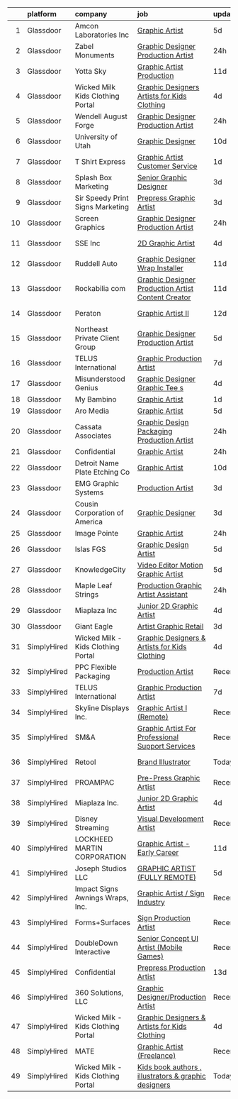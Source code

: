 

|    | platform    | company                            | job                                                                                                                                                                                                                                                                                                                                                                                                                                                                                                                                                                                                                                                                                                                                                                                                                                                                                                                                                                                                                                                                                                                                                                                                                                                                                                                                                                                                                                                                     | update_time   | location           |
|---:|:------------|:-----------------------------------|:------------------------------------------------------------------------------------------------------------------------------------------------------------------------------------------------------------------------------------------------------------------------------------------------------------------------------------------------------------------------------------------------------------------------------------------------------------------------------------------------------------------------------------------------------------------------------------------------------------------------------------------------------------------------------------------------------------------------------------------------------------------------------------------------------------------------------------------------------------------------------------------------------------------------------------------------------------------------------------------------------------------------------------------------------------------------------------------------------------------------------------------------------------------------------------------------------------------------------------------------------------------------------------------------------------------------------------------------------------------------------------------------------------------------------------------------------------------------|:--------------|:-------------------|
|  1 | Glassdoor   | Amcon Laboratories Inc             | [Graphic Artist](https://www.glassdoor.com/partner/jobListing.htm?pos=125&ao=1110586&s=58&guid=0000018335b7ef95ab32c3ca73b1ca6b&src=GD_JOB_AD&t=SR&vt=w&ea=1&cs=1_3766f78f&cb=1663053590769&jobListingId=1008123305855&cpc=AF1E4A3695F490BE&jrtk=3-0-1gcqrfrtmkltc801-1gcqrfru5ghpa801-9e663b46de72155a--6NYlbfkN0DJwB0Q2dm6QE1yk4nBLYKKG32jUT7Yf6xHpZpy7ruuj78TZ5-qBZTztvHYbplrAlsxPKbuhziBlDpXa1cbY724-JoUFI13pStq8fqAWu5msht-iGdprq-SkSG_FB6opbfcYRZmsjjYe6h8P46ioBcO5CEtoIJGDHrlKYOQRBxI23uibAWW1FqK-CXvSv2F_F57mSd07zO7mnkrDhP7dbUfqJFDUkKTAe0Gtk3H-64BhEM93bGLUoxXXMVE8WB0rkqwBq2QU_G3BJVO1EwkUDXihr4d7dTU1FTiyg2sd4x35NoLBSZjBoHdHQO9NQXU9SdthzeTugDKN_EErKSy5ojjnhkhY9sW7ZxKACRtBT9yGgDIL7x_hWd2DASIJufdjHNS-uj2cliXdKZL1NSDak_gYQ4gCrxpeDRnrRDPSDoIS03vjVdZhnqFJsKHKqMkR2AUyQ_ZH5rUqOy9sMJqeDl3MwAccDzbeMU4d2e8a7s7m2NFCZUh8o3aLFfCXh6CxkFbB5OcdhiLDA%3D%3D)                                                                                                                                                                                                                                                                                                                                                                                                                                                                                                                                                                                                   | 5d            | Saint Louis, MO    |
|  2 | Glassdoor   | Zabel Monuments                    | [Graphic Designer Production Artist](https://www.glassdoor.com/partner/jobListing.htm?pos=107&ao=1110586&s=58&guid=0000018335b7ef95ab32c3ca73b1ca6b&src=GD_JOB_AD&t=SR&vt=w&ea=1&cs=1_9abe2314&cb=1663053590767&jobListingId=1008134656969&cpc=03F67E1B243A1AE3&jrtk=3-0-1gcqrfrtmkltc801-1gcqrfru5ghpa801-3646d2bbd3501a7a--6NYlbfkN0CHpSnjIPxMtekS58WZl5Olhjo2iWL5RjE_Boe0ccr3FuGoV4i2gtzxEynZB6bIyoEXvw1FOWe8t_sGudCugphahpYMuYl_sCj5NBeQDNqM7HiZbjO6olEgAAs39ah0yboQqPgopVeHJUH-lDTw-sVTd41R6DgWygzYvx0Jhf2dC-hxWA-OSqpFxnHCoBb4dmyxSQiUOMlamEFrmekYIUs3jeO87EvO4qcuTG_W4hzF2dOVUfG-TES3_Z5diAKERm3U0KGyf190753cyP3PbqSK9OwS5uEuJEIoomu3O02Rj-lwu65udvoavJl3Pwi8unxp5SmiU-DnacFgcGS_ihWD7q7w4SG87BUqQSHwHgK2Rg-vYA2kbIQUTYeTCrrykmfCdu8KuLHm4kWZcUxyt6SKhRbhE0EJg2cUE0cz-KOeeqisU8mXNK86eT1aYsNnGVeOuGCtyLr1lmtLAvE4LyJoFeTO3Phxcg4ttJ7ddUBYIt9TjyaXiGbAvqOSjWKKurp5F2wza4rgeVIQ0SEHMeuM)                                                                                                                                                                                                                                                                                                                                                                                                                                                                                                                                                                           | 24h           | De Pere, WI        |
|  3 | Glassdoor   | Yotta Sky                          | [Graphic Artist   Production ](https://www.glassdoor.com/partner/jobListing.htm?pos=106&ao=1110586&s=58&guid=0000018335b7ef95ab32c3ca73b1ca6b&src=GD_JOB_AD&t=SR&vt=w&ea=1&cs=1_97fbbb9e&cb=1663053590767&jobListingId=1008111191652&cpc=7F406056C5176881&jrtk=3-0-1gcqrfrtmkltc801-1gcqrfru5ghpa801-1df08da2a602082f--6NYlbfkN0AY4guaBc_odNxnJHTncvfwFu86WvDwtbc_K-gSZc1x5NPDcKz_OCFYfMJhKgLr49Gmr7utCPM6ZXPL8ZqpICZgWKNKvMuh_9Ll_aQV8mwfGJdMINyHY2DeaDQ4WSgowsfQ_5y69jAmMEADRjAvO8rHKy9nL9udzcpXx-gZT3C4g_3Tyt0q7V3BtestkVveP0jmNwAlI6L5m4ecQpD76I-0cr_VYrmsikPnFCAfFlhr9q55pZB6Os2f-Kypwqff8YCov_nKo4nC1y4BmbBrZNx3LWtxm5OWr__JCyYCqsmQWbsGL-xzRFpsCq23kLZnIvFXd20bJLScCop0wX_u-Ep3ANtrJG3IRDlv3MLtSPnAKIiOqcZI6erlnVOErPDQBnE90KeizVdOieKBWnY4Q2wBOOlKHtOf-8JlT88PK4kHYrz5-fLRxIxptwmkWpb5hFTTrQQYvXB0puCJq0kYkROzMvjuodhcLurhxOO3naf7JykDtLq746ERFk-LpmKb8e-V0vQpU6qSTw%3D%3D)                                                                                                                                                                                                                                                                                                                                                                                                                                                                                                                                                                                     | 11d           | San Juan, PR       |
|  4 | Glassdoor   | Wicked Milk   Kids Clothing Portal | [Graphic Designers   Artists for Kids Clothing](https://www.glassdoor.com/partner/jobListing.htm?pos=109&ao=1110586&s=58&guid=0000018335b7ef95ab32c3ca73b1ca6b&src=GD_JOB_AD&t=SR&vt=w&ea=1&cs=1_fd8afa40&cb=1663053590767&jobListingId=1008126587526&cpc=149B3D5996025BBA&jrtk=3-0-1gcqrfrtmkltc801-1gcqrfru5ghpa801-ff8aaf8aa4b34ed7--6NYlbfkN0A4Ph_aI1zwixbP6E0AARx2SZY51AQPi15m2DpjMNaiCzbGgB7Ek0g0_PMfbtiq26MiI5SfaAX37-3i8cZKOHUDn8lVbe3tTBZdju34aXmqOSLDrjnqpj_K1563Ivcmic16Yjai3hqw60IWGnON1nSijvg7q_zVXGBAmzEETyHSmmXOHUHEi7OQ8YHsEM3Eyd8fP1CU4zI0JcFQ37HZdTD615ovC75BA1dj1cLodIIr0pT8dXXjYxSVkzA-GgKC5sCCcRnfcAG7Y50ffhoVxqqlXcHLMDMbpmeG4qySF_LxKv2Iuz3R6dkO1PlVgj4Kwrr-Gp-ib5t44MNgAhuGor6IdFc2X8znMzjRaftSIbTzJPYAKhnsoQOxqgkrLhDEzAimTp5KNHyqZ7Wj3vOsM0ZOILMm2gL3K-zeLhqpyh3vQFS5qfVRCX5FmOzAX4a-0dbWo_1e6EfeqMKFhGog64uuhQYCghXRbXLKo5qsN6DqVV0bihh_vnujtAj2cFP08bHTk0VKzFcXwURUA25ks6Qa)                                                                                                                                                                                                                                                                                                                                                                                                                                                                                                                                                                | 4d            | Remote             |
|  5 | Glassdoor   | Wendell August Forge               | [Graphic Designer Production Artist](https://www.glassdoor.com/partner/jobListing.htm?pos=120&ao=1110586&s=58&guid=0000018335b7ef95ab32c3ca73b1ca6b&src=GD_JOB_AD&t=SR&vt=w&ea=1&cs=1_120a5a50&cb=1663053590769&jobListingId=1008134289451&cpc=A938E184CF850189&jrtk=3-0-1gcqrfrtmkltc801-1gcqrfru5ghpa801-cd5ae7c5bb9f17e1--6NYlbfkN0D5EoDI19pzLD_ZoAvoqM1-O9qeTV9KvYbDAr1-bMzVcUrRYlcR_7EvKTY1Rqt_vvn5POhYdNr7myH_e8UYzoHcZ_d7kqIipsvov-mO81ZI5TYAm_6RbpaHZW14YJxVMW8q4H42KyghqAavyvXZva9elBzo-Oq3weRsK0mi1wmMyJQe4jqm_7mSJhgROkcYdbeS2AfXIiq9hDo9iVEPR6Iba6_IOdo3f9P5eM1-NhMD2LTThbt3QnnBCLpciiR6Qz_oD1Acs4Sj8Mf3mQJHa-sPCpcRgLQgtziqJJlZiSQVF44SFYZU3JEq8CkcrC8Yu1DcPSqknDBo1mFdhG63Yc5r2J-1Pof_nXzQKXtXCwKyCB6mGY90aXAoyP9WNQeOpJb1ar-_ugrha32yUeb9nJSpTDL5eJE7tX5Vf0z7iB64FXiJtnutAF-6UBFFZF9z_NWlKl0zgglfcdXetmPNrKp9oxcIfd1ARcZDoujxjgEpjj3phnw9sutyLgXBNES_p8GgaYZbpgtkbg%3D%3D)                                                                                                                                                                                                                                                                                                                                                                                                                                                                                                                                                                               | 24h           | Mercer, PA         |
|  6 | Glassdoor   | University of Utah                 | [Graphic Designer](https://www.glassdoor.com/partner/jobListing.htm?pos=117&ao=1110586&s=58&guid=0000018335b7ef95ab32c3ca73b1ca6b&src=GD_JOB_AD&t=SR&vt=w&cs=1_18d74b6a&cb=1663053590768&jobListingId=1008114879241&cpc=56632219D727AB75&jrtk=3-0-1gcqrfrtmkltc801-1gcqrfru5ghpa801-ce0b6d5c670a72c5--6NYlbfkN0CeT8FX21qA8aHoekqZMuZU4Mih5bXiRa2bV6asheKhAvHaqF6kzF8lumhssRFsV4ip3QuTCCLPujpOXfGMMhrWaTaOm6Daj9lYD7LAgs86KDSB8ENDLgHZdtS7lHfdxOGI6ZxXy7fyrB9iluXJuUGYYtVCWGPVZHuqqax6x05y609rT9Ql2F1z7R3EwxxQJOQbhRZtAxf-NsisuuFxOCD_n6_3wig95mFxPYglJoGI8lc-WZvrL5bmuDz3Lu35C14gWz8xMfnZ06hCCEG5pxWFDIetX5yu75kAJzXGL3qrrySxDKoZK_RWIeWY-eboI_F07MlIjcG7NNOzzTesnv8xkYm2BkWOSAM5RI--bU8OGAhtFEn8zKzH40vQ-D91fR3N6MSc2u_a5T-wzMnHuggvqu9g67__Cdj4MteuZbIvFKXQtyTy_vB2q7ez_kOZqWBa0Fc6ccPnc5R7jq_zarP5)                                                                                                                                                                                                                                                                                                                                                                                                                                                                                                                                                                                                                                                                  | 10d           | Salt Lake City, UT |
|  7 | Glassdoor   | T Shirt Express                    | [Graphic Artist   Customer Service](https://www.glassdoor.com/partner/jobListing.htm?pos=118&ao=1110586&s=58&guid=0000018335b7ef95ab32c3ca73b1ca6b&src=GD_JOB_AD&t=SR&vt=w&ea=1&cs=1_794d65c6&cb=1663053590769&jobListingId=1008131583178&cpc=5E31031E1AFF45A7&jrtk=3-0-1gcqrfrtmkltc801-1gcqrfru5ghpa801-f0de34f50402aa2b--6NYlbfkN0CdcVd3SDA1nO7RkKTAACmPV4xEt72Vls8LI2dqcgyOeE80RPVgZB1BtqeKNsaV2CT8tS_mbssiZtAollKmdLY1J8yRKT0FYwsJFiiyB6hsRBqctsYRYQpsX4G6f98HL2-1_J_quJFu6Ebr0sOriFDg2mWbQmf_owv0GiDlFhOAK1prHXnCPPNBTitf0NJSX-1PXD7yOADWnvLZXwyYosWY59-aSJnz5DHNBcaPyzlqSoAp0dHXCyQqF2MPa7K1v_njWAgdImsB8LyA-6US24f3GUZcwHQyBm4bcq9_eeio9JuVYzQED3v6dWKGz3Hl9AsE28MK8Omir3sVf7ua4XiYcEQQbY_bMiwatcLD36q9kg4bPfJ84kYa4RKPVNDXVmzOYHzdXnOK4E7jmyaBIXvqZTZC5BQpLcBe5gXK7QtTYtgLLd2oP08DX-iruBGB3wYew6fDuvuf_6NCNccyn_t9a6iq63XptrMmRsoawtlGVc6jl96Z2A8RA2gEhVTSnc5ymPCnt5Qnow%3D%3D)                                                                                                                                                                                                                                                                                                                                                                                                                                                                                                                                                                                | 1d            | Naples, FL         |
|  8 | Glassdoor   | Splash Box Marketing               | [Senior Graphic Designer](https://www.glassdoor.com/partner/jobListing.htm?pos=115&ao=1110586&s=58&guid=0000018335b7ef95ab32c3ca73b1ca6b&src=GD_JOB_AD&t=SR&vt=w&ea=1&cs=1_d8bf6149&cb=1663053590768&jobListingId=1008129965081&cpc=1AD9FB1E01C94A37&jrtk=3-0-1gcqrfrtmkltc801-1gcqrfru5ghpa801-148fee116d26918f--6NYlbfkN0C2ruSLbldHgJRxGqX58M4ekFWuaOJ1Xy3nZgzYPyc2K37hwv1yneRTfZ_805jj4cP4nCFhM7IQ4TFdfnPKTKlp7JPFF7rzq49Moi2duz31Ya6Et8ydOKfPnxOyF8PNXqN1s_wefSsdjyFTlmY4FO8o7axqOQ3SgVFWkyCyXWrstkcIRV6Gc0OgbdBaAz5u5TVTiDC7nCInVExvRKEKu5k8hw5Cr2l4tB1bT-ZIVDXi90K-IfjrK971NahIWtIYkQxibKVrCAIsxyotZXrOqO0DBc-vjjYG37rggk2uD_KvggjSZFOsodh45_iM76hakfMu-byZg6VFnBduMtZoTopXs2e84nt2bMhgU1kBauU-bcjzOTlXOAkIVipAY8G-ax_gQeTnTNXokLYbRxDuV9dUCaRuQy8QLfuwypbfvFVJP6Px3F3hnoRSkXNZfWoWhQajbGVr_BLzRhcXYNbsbphwRwFQLavKJA16KCJZE8PKD7-tgxN3nGKWC2lIhzZ0CMCdsxy1a6TtUg%3D%3D)                                                                                                                                                                                                                                                                                                                                                                                                                                                                                                                                                                                          | 3d            | Hendersonville, TN |
|  9 | Glassdoor   | Sir Speedy Print Signs Marketing   | [Prepress Graphic Artist](https://www.glassdoor.com/partner/jobListing.htm?pos=124&ao=1110586&s=58&guid=0000018335b7ef95ab32c3ca73b1ca6b&src=GD_JOB_AD&t=SR&vt=w&ea=1&cs=1_ca5458db&cb=1663053590769&jobListingId=1008128301307&cpc=AF1E4A3695F490BE&jrtk=3-0-1gcqrfrtmkltc801-1gcqrfru5ghpa801-45c53495ec582443--6NYlbfkN0BTT1lo8Jwdy_hu5PBsWOg-OgEs4ry3bvHurgSPaoaOHA92D-wk94bEaVVJGtVLyVNXF9x44ZxBm0Wer5vTgb606uGXEF8auYgZEdo8ok6CdxfwYAudogfMwpu1gtlbb9GPqouLeE7-LME9A8JFvGXendgen-oGTB4f32AeHDQzYra3z0VDOT5i2sSOxcsdHyrMkrVemm1UTMYuwlPSNaPyv5fkX4f4W-vY648uns1CM_jXYfbhwVzVax4nXgRGsXmvSOSDLu-1kdaFzdCZUbmq9o3FOtQwUfDMjUhSp-MAtpI64FPAqJMPYqJGbcxb5jCnKMbT8eeE6X2Yi246ynM98Zd96UyoVc5xT22kn6mqRa7IEx3yZQG6ng0_ilVevJGvyFFT1TzWbIYSUVyL2gftoUVmHkfDE_QxuBJX5zBzN7PWBPqtlVQLhYvSe9k70zqEwrZccYO8Q_tsqRZZhC2y916A2a_5ZlZJKB0-sw_ncH5Y_LCxRQ52RLF1Rv6054Y%3D)                                                                                                                                                                                                                                                                                                                                                                                                                                                                                                                                                                                                        | 3d            | Austin, TX         |
| 10 | Glassdoor   | Screen Graphics                    | [Graphic Designer Production Artist](https://www.glassdoor.com/partner/jobListing.htm?pos=114&ao=1110586&s=58&guid=0000018335b7ef95ab32c3ca73b1ca6b&src=GD_JOB_AD&t=SR&vt=w&ea=1&cs=1_c0059ddb&cb=1663053590768&jobListingId=1008133775009&cpc=C3517E2410EFB392&jrtk=3-0-1gcqrfrtmkltc801-1gcqrfru5ghpa801-17bcf93412295d9f--6NYlbfkN0Bzkuy17zoNwKMVjyusHhR7JNYo3SmelKzW8jp1Pa4Tk2raGOEy5KgPFKb_3aE5esGLX_MYEhr2TOBZA5GvVTBOvFxapKQegRSfDutNPIK_3Zp0ZE7ctB3rwuJRx7vHwIz73CgrGzevUnnp4eMcUdSpQAwF4yRZ0-QjFIiKPKAceCdHZfx5mt2flzRIe9cK9D_i3MZDho2IGphJhKUmPvctljYn_-kkV448kJTMNmAbEqJsDAkqOkVikqlgdA2uTxhHxHxmuapaF34pXuFHhubGesLblAGQynv9wIQZK1y_3l_YtvRj5d--CQqOyA9GrNoGX5zQrcmuGUA1XufNcQH4ofHfmF274pDCe8CGv_9cN1vii4LoK5k09fyU4DbPCMpb9wTQcpOaHbXd-qpC3lauiSo-7NJW9_sR-ZbhqDPunAh932VzBJLB6JkBDcCbkcgmaA9FR0LG2_isbfNF9oMYqFSc8bwlQZysXFbENNEt1sllgOL6O0hMXKMXXJq2CeE%3D)                                                                                                                                                                                                                                                                                                                                                                                                                                                                                                                                                                                             | 24h           | Pompano Beach, FL  |
| 11 | Glassdoor   | SSE  Inc                           | [2D Graphic Artist](https://www.glassdoor.com/partner/jobListing.htm?pos=103&ao=1110586&s=58&guid=0000018335b7ef95ab32c3ca73b1ca6b&src=GD_JOB_AD&t=SR&vt=w&ea=1&cs=1_d4b8ea4f&cb=1663053590767&jobListingId=1008126156014&cpc=18C664983486888D&jrtk=3-0-1gcqrfrtmkltc801-1gcqrfru5ghpa801-a4ea79729bce5fb2--6NYlbfkN0AtlW_omU2Xx3W-19HQ_drmTKCWebiHnmA5lS5PDL5G8WHWVC1E87EzulF7FuVpooFAYIF-rNkgsattbuEWg-uL3JrTGgaQnRPjNqbPaG8PAWP3KDcsSeox0BzsP6EHkt8uhqPsjxoRB5yho9w-n91rrI0rsLmsPI5t6MQY4_AIQBNBuTUGIdkGgODeTDL9CHF_j1HohsZDCY-JC9UuJVoJwGiUlrGUjP-qcSFDD66rixBCFktWS8cOkcJUsl7t7EiPYkNk8d1a6o0vF447a1pQpBvCnMHbiKgnp8VeKVk1j0ENbRJ51_3tupxSdqkdetzid4Ep8CRYs5q_oGY9TFZ6YAoxb9guDSPVc2Z3o7zJw-mlhn1ySdcVcxnbCzah4e2MOnfbfnB_VbgACprThHXZI4gWyGdpFnDkJh3Tu0BSaGOQ4gyow49g8vNk0NBJhtDnkvvE76ciLpbkPLQPsIlOcVdQyELvrAJbPGMl6LCSFqNENoO8nW1hzSmPtBshVrM%3D)                                                                                                                                                                                                                                                                                                                                                                                                                                                                                                                                                                                                              | 4d            | Jacksonville, FL   |
| 12 | Glassdoor   | Ruddell Auto                       | [Graphic Designer Wrap Installer](https://www.glassdoor.com/partner/jobListing.htm?pos=101&ao=1110586&s=58&guid=0000018335b7ef95ab32c3ca73b1ca6b&src=GD_JOB_AD&t=SR&vt=w&ea=1&cs=1_4f18cc95&cb=1663053590766&jobListingId=1008111624350&cpc=AD2EA44E69F25A1D&jrtk=3-0-1gcqrfrtmkltc801-1gcqrfru5ghpa801-fabb5426b8f05f83--6NYlbfkN0A0k39Bnz3dYLjemisttO_HEYWYOtZl2cOGQ9Uy4y7pOZbuKG5Q2OGL3sRabwBXKW5DTW0YsGxB8a8jVPVnMZliGmgL4v1QdVL412mdEtgB1iPJYMtu0aLPFY1VFPS0A4qAsUdLlvCKwYh0hRRtoG9wagIcVxV0Lbc75p0zZ_E-SIIdmVMsHdkME-i9FGQmOMMsrk4pwdx9jZkBtMLImV2uKN4KsazPhm4Ez3NWDHNS30tX5yEuDwgIhgPRfJ2OcT9yJ6JaXe7g4cT7_gn9MW3uIonmT37ZbNkl-KzyQEzpBjMHQM8NuPJCy43CMVw56faepnHqscDCSCSxy6_hF66yPt42ev7Rs8diRN3Ahl0NWzLwBROcEd3tnOJozidHtNqi4A-xW5fPXoRcpJlLQJ1Sn1_66_AfLeSSCp2_d1DSE0Ckimxkp7yf-55_-ccgyeHkOv4yClz__FTcjlWtS43y9SbRvN5wPnZ4fxGdm0HS6_N_IjukDcjhDv8zVfMAYLi0CzvIP7CsJtKLGXHBMYZ8GVAoaq_-fZo%3D)                                                                                                                                                                                                                                                                                                                                                                                                                                                                                                                                                                | 11d           | Port Angeles, WA   |
| 13 | Glassdoor   | Rockabilia com                     | [Graphic Designer Production Artist Content Creator](https://www.glassdoor.com/partner/jobListing.htm?pos=111&ao=1110586&s=58&guid=0000018335b7ef95ab32c3ca73b1ca6b&src=GD_JOB_AD&t=SR&vt=w&ea=1&cs=1_0b920dc1&cb=1663053590768&jobListingId=1008110946388&cpc=4050D81B60456B41&jrtk=3-0-1gcqrfrtmkltc801-1gcqrfru5ghpa801-b3bf8b398f9a3c39--6NYlbfkN0B9u3lnY1XnjCPzinT6wbtOUJar6Hjo4ZeOVCcXXiJJFgRiomQ-C35cgbEbtHWxiZIpLB-JEVV9_AKrVyWbp_PIsCgL3SwPktAWAxw4xPIAZDE0bXzlixH6MYSQXdZxSJKgrKqKPpf4ai2VCnksawETUYKHTZuJbLwsQU_23HQrHaRsTlOO_9liY_GfZ2Uwq8cB6nqBCJ-_Z42a_lQemeAby4_jeTfD2IthC-i6A8nJBm-qh9sSWhvg_hwwbMFPo12oqKtaLQPms48dYb9DiqtiE0eDUTAlyR-PT_z7v8aKydSPaP46c7fCTTHPQdiUlTvzjqVPQombhngwNH2uLGgk5Zs79md1am25W5fyz_TbEvqN7t1O76yAu5MLyLDMtId4_NY_WjNY_PKFqW7uzpsAAnNl1tj7FHw9sKQeMn3pDYGgoeDJw2YMIUHN7y7F_bhZcOSLIDRatUA-QfyHFQmIe4yv1__azM9nOmOoZd06tBTxSn2Xh6TWnKdkM70-SGrF4yP-LzFMHDaEaUlscUKMWjp0kXQQkb5nLnGQ8UFqMQ%3D%3D)                                                                                                                                                                                                                                                                                                                                                                                                                                                                                                                               | 11d           | Chanhassen, MN     |
| 14 | Glassdoor   | Peraton                            | [Graphic Artist II](https://www.glassdoor.com/partner/jobListing.htm?pos=129&ao=1110586&s=58&guid=0000018335b7ef95ab32c3ca73b1ca6b&src=GD_JOB_AD&t=SR&vt=w&cs=1_88460367&cb=1663053590769&jobListingId=1008107493233&cpc=39A4E8CE329AB187&jrtk=3-0-1gcqrfrtmkltc801-1gcqrfru5ghpa801-e5a0b784c56deb09--6NYlbfkN0Cx7R8OmodZU4Ze4hnUhR0Myw3_voyDLMHXumN7ynSuTvZJ394letWvd6fX-ZR_lPYBiR2dRyQmDMHGdou4hPJdKH2sJdt0iMB1eYU1cwHGddDpstnlu3piei3WFmOjP1Kv71xNjK7zIwRS1f298C3skuGtG3wH1RBDGiM7506XuGX_3GP-n7EHZ161n21pvahnqtzoVl4bKSZ_aNcOjzXnwOS6YPr4FxfS5LP_lfiMTNQxz7w5liMGT0nALpBqLO4Fb5i-tCQocH8LjbnjDXDO8ug7JrdkBLsEIBWTym0GCue4_XTyN3VG8AhAQ2EmCITH1EMhHCltjMaq7KqCz6jHY805FtoawxvdUifYA2hUeSUa0t6pEJbpYCNBZUkYXaUKXgYu30tXcKto9n5hh2452f5XgifiegHD1AcX_ljv3PxfvqiuhymFJKjidCv5OgQhhKQYSIxAKKEmSJwABIUEXvODo48_NhXFfoUVeYmejjzo7MNYyGJluqJtatXuofUgJYA8aNGtp2w79Xqf51e28N386YpXxESYod7tynRyIMtH28owa38vrUF0hsU5PrV1D1QMQBKapPQkxoDRPEc15BGxZXLYTZq8gRkyRuY3GPNlujLPuyGT59hfTk2lU15K1DBuOdz7CZoYN9mwZB7spjUZ-fLfL2h2FnDD2VgFxsWX06PqdhU4zcY9hawHYlrQIR81t3n60Ghc-FAB_tBaTut2Ws01kiBNzTK7mGmZo7dAmZVJrRKuGl2XK8-5-kMOFOTjq9in19Osisb3PhvWLfnoIJdx2J_OYbinGQwPfI_rO0soGmVvIBS19hrAueg2Y9IUZikAzZLj5GEtC7ZP-2fe5zAG-UVK0nrTXBAGNhr2qFJ_6j33sICPDnO859rNmS1ESse8B53tz_cP66ZWqHhj9QLSy2LrMxPCL_oDJ6v1DfmkX9h6aSlocTbrbCk8Khs3yTZ0l7d9VtwMDw0UNWijBbH2-ZPAbamLOjSLO6uRjQVkEvIyeziIcUUEUy2PCqD3ePcVg1BymO2Pq-b9k_BNOgypOnLp6LZicbnZRdpXoPgtutX4FOVCjao3_0r_UlwTPqlWd9FwltNud74u) | 12d           | Fort Meade, MD     |
| 15 | Glassdoor   | Northeast Private Client Group     | [Graphic Designer Production Artist](https://www.glassdoor.com/partner/jobListing.htm?pos=121&ao=1110586&s=58&guid=0000018335b7ef95ab32c3ca73b1ca6b&src=GD_JOB_AD&t=SR&vt=w&ea=1&cs=1_078367fe&cb=1663053590769&jobListingId=1008123605322&cpc=C63BD00756FD6F58&jrtk=3-0-1gcqrfrtmkltc801-1gcqrfru5ghpa801-21cab00d061a75ee--6NYlbfkN0B69a26wrWQUeZrltrW3PplXj9fPZ6tWLxtoNREqkW3KRvgRClBkW0-iowyi36XDLE_skuiEmuHa0UjZKrS-fe6M2JzEoFFzO_uBMg30od3NXiMf4e3alxbADUlWX9lQVW1IhfcdNDptMfJ7JCRs5alXH__4vkzuKi5zvqO3xSjk2xVZbthRKibya8PWjHQsLNOMHW9MiJrvtHlW95aaC_PS26xK7QXPoKnV6oBeSZ6wDKd744tS5c3ptLWc9m3DjcaZcMCVBnd-i_keOuZ8BRp1WkUiO-_eBF9caYTq4PptSAw_7V7tjYoEaZverWKPNuU4t_KEulbPN1G-IlqBPHL_rshmVLKyVWxZwFudPhISb4aIXhV3bQQO0o1_k9W6lN5EXb6TU0WqnetVzWxYmPmaa58MWDDoKTSkKt2bWA2z7hx0iUvZlcWnFjsnVNewfusJoXjf_YPVk9fwz4fPmUxIR_-9lLqAF0Ho30fyLzNKVExuWkJo67TuOylz_vVp4yLvJ7VLkSBcA%3D%3D)                                                                                                                                                                                                                                                                                                                                                                                                                                                                                                                                                                               | 5d            | Newton, MA         |
| 16 | Glassdoor   | TELUS International                | [Graphic Production Artist](https://www.glassdoor.com/partner/jobListing.htm?pos=110&ao=1110586&s=58&guid=0000018335b7ef95ab32c3ca73b1ca6b&src=GD_JOB_AD&t=SR&vt=w&cs=1_c7ee191e&cb=1663053590767&jobListingId=1008118843738&cpc=A65DF3A704A48F9B&jrtk=3-0-1gcqrfrtmkltc801-1gcqrfru5ghpa801-dbf9ee7e1128cb83--6NYlbfkN0ASGRjV6jHaJrJgvD6pHK_u_pdnjoX5TfpqQYTEyv8RZWR7Y1XvhvW9KYRuzUiuCegj0s2VFR5B-jYsmMJg6XZjSpZUezVZk28HfxD5Z8TdeDdSxPVBY1G_LEjRnDl5crzF1INasPDQPx8iF-ld0LeQto4lNx9WkqxFoZaiKYDQdV0WNQuUa-IRufyb9dQ8UwmgnJlL2sSvMr1ko8XMPUrCOb_SaCJrBBKIB5-RSXLGxiiDzoJZiFMDyn9xGN5R5qpb1zZKuI8a8dY4Tyj-wTowtSMPCMydCYHns0-5nBctImn5JWhJXvY-Uy-eSkgS9_n7L8hvEuBdFWkKwyVEmNrxfP7Q_B9rlLFl0fKhYJoWEL1fTLeApreh6jz1YMlEPXCi7zpWYWRv105tq_IKua3dOEbtGpl-RzJ_kuVeyTk6WZUN9Th97XfexABmstPmefNE9ifiwJS68ZDaTAPQGuSWLH4Q2KVU-9OmgsKeDw23jWCFK9bGzr98EQT0bMyopKq7mqLNruSJt4oF3pPFTAWZwSO5nCaloJmB-Kl_MCqWX8oYEMHftR68EYcl9ROqmUAfGLRb0xfcAg%3D%3D)                                                                                                                                                                                                                                                                                                                                                                                                                                                                                                                             | 7d            | Austin, TX         |
| 17 | Glassdoor   | Misunderstood Genius               | [Graphic Designer  Graphic Tee s ](https://www.glassdoor.com/partner/jobListing.htm?pos=130&ao=1110586&s=58&guid=0000018335b7ef95ab32c3ca73b1ca6b&src=GD_JOB_AD&t=SR&vt=w&ea=1&cs=1_8cc3da32&cb=1663053590769&jobListingId=1008126799380&cpc=F4EED0218A761C36&jrtk=3-0-1gcqrfrtmkltc801-1gcqrfru5ghpa801-a56db2fc3b539672--6NYlbfkN0CtwOkgDuej6vPfWODMxjOIyNEohQmdYMppGq8y8dOpBjbpduG2qn5BkGBKDVpX8eYQ4-eG7Ve-hsOEWTuhFhWp1MsojCD7OEQi0PGri2_nE4CLlYlEJb646QbR1HVHs3mGGdwjrSh1IhOTmKcj3_Tou8-elZ_bdiTKP26Y2ZuPOglc_R0fWifG31-9ymkjR3fZUR-tDaK4hUQBBeoIueNachvj7SKFGg5jBrWA3fKsHJJ7irgNWywb9nzWCmEznTD4sjOd-2m2bLadXEqA--Ib6K0dIG6rU5cWMOiGHLcDhhzJk_Nyr2MD1VEJ12zNwG9QseP_GLLlVAtMxTkCgZAz8O2APZBdwLLPtnVt84AL1uVZCWLY12ZERi0hsDJYqL6Jn2kAjXH0PXt9u_XKk19sPHyuez0uYHEp_icvf-mX0BWdq1SlAXiMzeS7ZvivGWcnThyDhzG_RQV2kSZGadQlCrPi39AKOcU7-uJShziZnZn-zPoq_H5bIsdp3FEmQ4E%3D)                                                                                                                                                                                                                                                                                                                                                                                                                                                                                                                                                                                               | 4d            | Los Angeles, CA    |
| 18 | Glassdoor   | My Bambino                         | [Graphic Artist](https://www.glassdoor.com/partner/jobListing.htm?pos=119&ao=1110586&s=58&guid=0000018335b7ef95ab32c3ca73b1ca6b&src=GD_JOB_AD&t=SR&vt=w&ea=1&cs=1_80c5b2c1&cb=1663053590769&jobListingId=1008132340788&cpc=18C9CE28155C17C5&jrtk=3-0-1gcqrfrtmkltc801-1gcqrfru5ghpa801-b786395d2b06877b--6NYlbfkN0CB1tmP7rfbaHtYFmPjg1Xv8BJr6DUbyz0HQmM4H563AurHCftAr469aKNdKD9DaKCvsOhg6ePqqZaIN_Ejms4bfQTpJvpMI2q4toPW2QYcj3QnNgW9CaBNpyFQ_TQIEGMS-bUOXveDf1zLOV4AM1SgfyNKBHUgI33Y2u9Hdj5CrHvARZUhEdBEuU_nFNl70Px3e0EFqNeTQ7mjHnyDSkTpRat8kYxlV10J3SBZqarYWsWeWQAs_iX26WxArFaX0mAdC-fpTgrijP5YBoswIUoKy_o4QP5BP0yZ1VWaPMRthMbFXyGIzPKapZuMlh2cdMrWfp0klH0y3yR-2B9MRx28AGoqpDBmpxGOLDaf0KKYh0-63f7fq7fFvEBYrWRSmG7z0M2qwn4ehEZDsr9D4Zt5wwR6tyojJZxYQypqMTXJutIxQufZHwBZpUHgAcPgddoMwW55jDwXH7rR2H1WJghp1dkvkGdbLVxD_zEWq7mZ71UMyvSrwT9V)                                                                                                                                                                                                                                                                                                                                                                                                                                                                                                                                                                                                                               | 1d            | Milford, DE        |
| 19 | Glassdoor   | Aro Media                          | [Graphic Artist](https://www.glassdoor.com/partner/jobListing.htm?pos=127&ao=1110586&s=58&guid=0000018335b7ef95ab32c3ca73b1ca6b&src=GD_JOB_AD&t=SR&vt=w&ea=1&cs=1_dab03be8&cb=1663053590769&jobListingId=1008123173943&cpc=F45C15D234B746DE&jrtk=3-0-1gcqrfrtmkltc801-1gcqrfru5ghpa801-320b9afb178f0fe1--6NYlbfkN0A953Z9EfJZc5Z9y7Wb0NkuJO-5BBnqXCJSieP3bN3oTxAO8dGQJw4jjTTycb-uaEyNJ2C94sbWW3n75MvuCygPuVey8eLy-tqm9HpAtcAKC1oHeV3eBqxj-XcXJVy7sfFVJAkDB0NdrA677IpzP4QwqXzw3z2hpuxQs8MTB7Y_sasvfxlO_137CjhcczYGJKvInaMpHdW2aEHoYFa3GKGehkM2ianuyTWc2cR0DgeGquRpsl-yNEBTGze1d6AJhqdVZFdVqjWULWNwz9WcbKtNqgYhrjIZUAdinZh8lZTuYOYIJp5anPK4EtRWOqFrn3mIM-clrmp-qPIFVVLf4XXmwYqztHNthABR--INulN7vIXmtqreqwWC3v81f6sb0JfyTSYudfqFP4IlRNE6l7lnkFZBaNPuVqZo_MVLChvVnGq7MwAYo9sPNie-sTKQFaB8B4RzpGR-oeRU3y2uTn7m7YkbT7hJAx94Hs25fQVq0Lbkcz10bxPn8nDM2Yycwl8%3D)                                                                                                                                                                                                                                                                                                                                                                                                                                                                                                                                                                                                                 | 5d            | Troy, MI           |
| 20 | Glassdoor   | Cassata   Associates               | [Graphic Design Packaging Production Artist](https://www.glassdoor.com/partner/jobListing.htm?pos=123&ao=1110586&s=58&guid=0000018335b7ef95ab32c3ca73b1ca6b&src=GD_JOB_AD&t=SR&vt=w&ea=1&cs=1_5040dab8&cb=1663053590769&jobListingId=1008134648230&cpc=39721386339D0809&jrtk=3-0-1gcqrfrtmkltc801-1gcqrfru5ghpa801-8f071fb5bd4d3dd1--6NYlbfkN0ACu_hgM4mYOpGjE6TXudS1eLEYdlotK5aSiNrSIRlNjs1ihqGN6OK9YnZFspb2X8SWLmdTHIkcyLx5UDgmu17DSscl5qxPdsmC9WaaAb6sT6H_UUmgd19Qaf7F2MVvpcoPVuFMksfJeqj9l0soJ7xi8EL0Ra7RGxMQC-DY5DXrlPngesWOfCBjC-9fX_MsCVPASOswWWBaGrzVAUaA2oMtyhRuHml3w-xHyc7CYrsk6XIueGCgcLPQnWwgVOVsYXaOF__CKv0GrkuN27XFrJS7Ljf0K4rewzXI-RlcX9sP-4HctUJJ0MGEuCurWcBZcCLjZY47HafxDrPhecXgWoSKYSWUX5rtLS00Uvkb6038V6TtpwFbtviJbAXFC1c_VSKm0TwVNhwG3hJK4NMDjQFme9TpbPiw9cNsmtFdPhVHw-DsdWPxl_kqYig4rjHbV9zyoTbTmhhtMmqa5ZmzVrsek6r2bLjCSh8-4hQjsKkh4A7DkwUh_cABGh2_qDWhMl2x6MRUP0x_dQ%3D%3D)                                                                                                                                                                                                                                                                                                                                                                                                                                                                                                                                                                       | 24h           | Schaumburg, IL     |
| 21 | Glassdoor   | Confidential                       | [Graphic Artist](https://www.glassdoor.com/partner/jobListing.htm?pos=104&ao=1110586&s=58&guid=0000018335b7ef95ab32c3ca73b1ca6b&src=GD_JOB_AD&t=SR&vt=w&ea=1&cs=1_aaf35376&cb=1663053590767&jobListingId=1008134253596&cpc=412D8C26869823CD&jrtk=3-0-1gcqrfrtmkltc801-1gcqrfru5ghpa801-c41c5641ee2ba240--6NYlbfkN0CfYmlV9jNXr5QI-5D4QUODMKFaEp_7lpCFQTbXb4OLtp6jq44chhvpYlupTkDFR8TkTvTwoirpgSKv9-1d940V7TyEZCoOwIzPC_uFgOIKcDaxoAdoWNarvIPbA7xT-df_altevA2ixkfNZzKxcCuPxjD5ONubsJxgmqJ17m-Pb7fFz7lU7Xqg6-Qva_nY-Mhx4QlTTs7Zz8rNLi7kGkXgmFwR8J7232Y3XT2MpehqRaBliAZKCY-khMTk7wu2wMc8eDqgNkszA-kqJk_tkiSgBd7lkmPxlsw5tgVK3DUjB1K-3PCaSOSioRzsaElfYfxKKYZHP90L_87ZoqP1TmIu2K5OzDfkYNdFIgCO8gU-Z3BWIxY01Ufy0lCLklPg9SfCaL4CVDrYBpPbY_JUv5rNmdTGEQ0errPHa_DooHzRYQWezkfr4MVqHAgz1FQ7xet5sTx9kckmmKFTcOU4QzhxG8BjNrQ-utusIGGyaWYU1nBJJZmXsOWk5RyguU6QKzQdluLnU-iPUQ%3D%3D)                                                                                                                                                                                                                                                                                                                                                                                                                                                                                                                                                                                                   | 24h           | Lincoln, NE        |
| 22 | Glassdoor   | Detroit Name Plate Etching Co      | [Graphic Artist](https://www.glassdoor.com/partner/jobListing.htm?pos=108&ao=1110586&s=58&guid=0000018335b7ef95ab32c3ca73b1ca6b&src=GD_JOB_AD&t=SR&vt=w&ea=1&cs=1_03fbe29d&cb=1663053590767&jobListingId=1008114168191&cpc=C433947A107EB3A8&jrtk=3-0-1gcqrfrtmkltc801-1gcqrfru5ghpa801-a3db80ccb29158dd--6NYlbfkN0DLWr0FuvwmpNY589ecXM0wpB-l41nBtAe9mv-PvJGiqYchKLiRy7u0jlXvxksCoaZ2N6ELqFSIbsg9oTc4K1GShDhc0N-SsbLcnFYlHOfya7tjULiSXIVhcfwBnJF07JgNL9fysP2JyTy23RgqbturXORi5Tp48zEdNZpymD3BxnAug_Dc3JV1kETp46VySmIPsGnqI-7NQUmbXNnFmA4zNICnAZBc2Znc7zmM5OdhRMriciv_8CDr9yDuQD-OaxwkDdpNm6MSfpXfoBPFpoTpP7dRME1Ls61J8CpIi4SlAxiDfdRYC4gavu48rQvtunIMeTAeyUohfgFBiuMO6M309Ao9wzJYTbXNJieSz3R1XWd54Fsf-NejRwkODbNRUPmFTXWKARFCSm6CVdDnQVB7c9Lj6LLrZCl4HfnfRLjo9Hdb7IznfG4hnlmdo2eaNy_FOZaiVSy78OXd_hAM1ySBUk6_sCZIuBJXM3T-CiLZacyLMQk6RTEd)                                                                                                                                                                                                                                                                                                                                                                                                                                                                                                                                                                                                                               | 10d           | Ferndale, MI       |
| 23 | Glassdoor   | EMG Graphic Systems                | [Production Artist](https://www.glassdoor.com/partner/jobListing.htm?pos=128&ao=1110586&s=58&guid=0000018335b7ef95ab32c3ca73b1ca6b&src=GD_JOB_AD&t=SR&vt=w&ea=1&cs=1_375e45b4&cb=1663053590769&jobListingId=1008129840724&cpc=59DEFF8D475298C3&jrtk=3-0-1gcqrfrtmkltc801-1gcqrfru5ghpa801-309b4cff09036bee--6NYlbfkN0AJng_kzeGa1cFCvu1XyCsKrkTsC049q0e4cWNgBCcI75vlm8tWd5STWZkBHo2F6Enh1ICH2zuRGYs4BRMXAhiHaNpNhRwflgjpEtTzw6lqjfEqpnkWL5jLVeDSMU3q1uxgUQ_c_Vt6kH469rkCUeoyaIq4EZD3__akAk8_kFborDuzt-oN36conPT7YxQoHGv4uqTz8AnGYEqrK5PgO_UTngaLsm_fYrITGVSsj5n7lLzsI71pVgkyteqjHU2nL0s6_oqdzzbe0A86WOrc4ZsHGX8gTjYyIFuXxWDlEcDw9M2tw7rIJzjHvET565Vfxb4GlIOT0xiaVtGw63Ud58wqTIVXKMYVf_p3VrCLDMGwZ1DSeNsDNNXZcOS_1rw--eM87wKGXTlSFBaFrde-_OaosfUxO0c9tM8rGlAYPz3VSk6W2P5IN2U1DlwOUcnByKfBHd3YECmFJwC2FavgV5qEC3Y0-mJ_C4I6bVldbphfPEKB70rwEcpwarbxRPCn71g%3D)                                                                                                                                                                                                                                                                                                                                                                                                                                                                                                                                                                                                              | 3d            | Tulsa, OK          |
| 24 | Glassdoor   | Cousin Corporation of America      | [Graphic Designer](https://www.glassdoor.com/partner/jobListing.htm?pos=122&ao=1110586&s=58&guid=0000018335b7ef95ab32c3ca73b1ca6b&src=GD_JOB_AD&t=SR&vt=w&ea=1&cs=1_4ec3a4d1&cb=1663053590769&jobListingId=1008129780777&cpc=56632219D727AB75&jrtk=3-0-1gcqrfrtmkltc801-1gcqrfru5ghpa801-724ac8e8ff93fa18--6NYlbfkN0CvCl6aFVy0DNaT6sr7JMpw5OPpJx3_mcbz5SlZpr55AO26DBiiKs4GW-UWsNq8y20cXxENkagK2fqaVYkgY8aNyY1ZWPevWQQTOhSW3gDOq2vK1935gKPMCpzML4qKrBvVaoLGJiQvtGV01NossMWHTv3sJPIyXq8fOS-EVw0d27tPHRcVmir0ULaUnd7WUkQDLmi7Vg2h1cQ2uQxypQff8Ljp36gwddA4A_RG92OCIdfK19_GA9rpmIyF5UtYi6I1jRf5EDWhfpjiZQqRe1CguCdahp9wbwmzOiZeS3OzEbJPdA9bEer6UBav7gH8Qj32_fxaKcY-vZyPTFsWuKQrjt25m7GGqeJjwoSxF-7IlKkYBCePbcAxKZOlNlf-77SmpJp_acLpBgRuMvTWQTQQaME1-Cmn_j4xTrfLHHBBtNNFf_RL-zzWKh96OYeveOsV_EDS8zRw652UEHFW_oVeLEco6XvI9IWTf7wu2pxxzAZ_7UqFNvzEXE8BuudYjro%3D)                                                                                                                                                                                                                                                                                                                                                                                                                                                                                                                                                                                                               | 3d            | Largo, FL          |
| 25 | Glassdoor   | Image Pointe                       | [Graphic Artist](https://www.glassdoor.com/partner/jobListing.htm?pos=105&ao=1110586&s=58&guid=0000018335b7ef95ab32c3ca73b1ca6b&src=GD_JOB_AD&t=SR&vt=w&ea=1&cs=1_f5ba22a3&cb=1663053590767&jobListingId=1008134738966&cpc=A1E2D04CAB10975F&jrtk=3-0-1gcqrfrtmkltc801-1gcqrfru5ghpa801-8b9535e4c5f6f915--6NYlbfkN0CO3DEfAY9A68AIVwcxeRGvQUfeLcLgbZIyCfLEHxv2SUABPt3EZ5sY829H1jcuQ7DGrpL8n2rlCJBLBFW2Lm1wqh6mtxx8Ign_VbhohUfyPEU58xvnFuKv2p1kE0Ys3zV-p6yCmhPhN3JP9jOEVXHi2YMQi9J_yJunOcO5a8Z0LuClIJVl5IIGc3bgPER1Ck50iP3_soBowuT2fNbOVzIqRod_94f5bdGtDOSosXF8QDAdkcs0V6DWjheCXZdMo0w9oc90hya45fzxmwUUzoOys4QhbBWyVq8Pa0yvekcd-S_TIcHl7WJJ6Gokq_XDpqtGtob1VyWmwCzU8x7wshBrfdjRSuyICCN6jLOY6Vfctv4wEKEEV5Zmu5vABbhf-t-tjo1GgDTjV4yLA1frn7wxEWOqghouo8k4OH-kNpWcElqaLvsHmGY9FhS6hO3e0ujHcSz-D66ZHTWdWCWWQSZCjYkih_wTAXR7ICfxnMMP7mHlBekcwXClL927I_WzE5bxYu9mjWDioQ%3D%3D)                                                                                                                                                                                                                                                                                                                                                                                                                                                                                                                                                                                                   | 24h           | Waterloo, IA       |
| 26 | Glassdoor   | Islas FGS                          | [Graphic Design Artist](https://www.glassdoor.com/partner/jobListing.htm?pos=126&ao=1110586&s=58&guid=0000018335b7ef95ab32c3ca73b1ca6b&src=GD_JOB_AD&t=SR&vt=w&ea=1&cs=1_d91c40d3&cb=1663053590769&jobListingId=1008124504163&cpc=C891152315FA1AD8&jrtk=3-0-1gcqrfrtmkltc801-1gcqrfru5ghpa801-6f00f2ade0815f70--6NYlbfkN0ACTeRvGRFS6hadW-07x_K1RnsIE8OdH4tufuZ5eRAiXsy0w5YibZOSRfMpMPBm7aK8aXmGEDiVLf-iBokBw3Fx3KhGAtgZv-aLHEEMABGZ3JffrIHE1EwAQoKk-OabfcPbpt5swxehHUbxaIK3LqtYMEnyEHpb5ztQQp4_IKqyxVTHfGQdHDDLxb69oMP5JLpCLGZBvVr3uZXqR2_WIbKwyPOHswBp6E6Uk8NyO6JbTf-ry2MOYnvR1PqRHF_8Ru9AC6DSHxf1hYXgpb4utC_t367X1FUQsaSSNSsoa9tC9N8lurvKcC2gpkDDj94wjYhZ1LpL-PQ6INORCW8luqmB2q9zBXNn9ykt2KryuR2dLW-u-lN6wYeOcxESVvfUvI08U_9tQpWFL5Omx0pvnL38n5BROys2qlF0S-y7P7qWdT6_PhTI4VyhVerNrTbP0zd8Ibe-LkmLJCD8HYuZrlnar6fzwUbXh4wO5tbEA2tiz8aI_AfCOpyrkfFJ3Whc5VU%3D)                                                                                                                                                                                                                                                                                                                                                                                                                                                                                                                                                                                                          | 5d            | Lancaster, CA      |
| 27 | Glassdoor   | KnowledgeCity                      | [Video Editor   Motion Graphic Artist](https://www.glassdoor.com/partner/jobListing.htm?pos=113&ao=1110586&s=58&guid=0000018335b7ef95ab32c3ca73b1ca6b&src=GD_JOB_AD&t=SR&vt=w&ea=1&cs=1_b6f69a50&cb=1663053590768&jobListingId=1008123519300&cpc=BAB9AA3F436D8911&jrtk=3-0-1gcqrfrtmkltc801-1gcqrfru5ghpa801-b26354e51d75ccaf--6NYlbfkN0AS3oPsAAmCngCu4U51_2RxXyfS7TdWOFtWPOafNW52Iz1HeQVGuvsYHaSuImbGOInkDmAFl0Nx4pGLURWDav-mSHPKcJjZ84RTg31ls2nPS59O3vabE9e_Kg6Ql9xxbnLm01CuMKlvHvdcyzwsyRH-BDOJndWUo3q5ydPF1xeCKsqpZFubnv3NCcVowV7mO4EUeW38gOlPX6Xi5MAqcVJKQqyYagecoqnV0rWe2V6VDrsON7elznwBXbquoBqNnkYAv8C7i9QS6ITAbVc4mDvgjx2UJ9mv3MrXyPqG7ObbXhKBFRi8Yxb4R4RcJOAiFkHU98zdDCtqlwnTBAtxiIE3Hd4DaBTA3HpPHm5RDXnIcfxdKHUuY7QiBOGw5wM6wSbhScuGUCG36eGIkLxFhAivLQtG0BepFzYfe7P-hW-Il8loZiszG2fKUOa_C3EnrThe_bM3exM5_zg7tnh68CUIat4vSv2FETBtRiV3zb8AXGwc2Q_NOcfwtPxn1EQ37BWWE12qbCCTzQ%3D%3D)                                                                                                                                                                                                                                                                                                                                                                                                                                                                                                                                                                             | 5d            | Remote             |
| 28 | Glassdoor   | Maple Leaf Strings                 | [Production Graphic Artist Assistant](https://www.glassdoor.com/partner/jobListing.htm?pos=112&ao=1110586&s=58&guid=0000018335b7ef95ab32c3ca73b1ca6b&src=GD_JOB_AD&t=SR&vt=w&ea=1&cs=1_dcea4036&cb=1663053590768&jobListingId=1008133744565&cpc=81AAE51C33FDE227&jrtk=3-0-1gcqrfrtmkltc801-1gcqrfru5ghpa801-17736cb0fbc33e93--6NYlbfkN0DWtRa9NJfjQIs4MWRRqD4F41esfMsK79cV24t80VXfzRKFVO1HOwhLqKKvyBmvUC57CChhRMfbb4yCo3q_AFo4E5g9G8EPLGrf8cMT3HMWAMhBEFKEgILH5uuPBSjstPwf_LwGBUjj00mBU-d546zCyiA9zdxCjIlB8QD4xtsbwJ93OVp66sBSlGdgx9pmvmNcux7xJDQM-lUz99_9JJBgBZTzC4bgSmucL3-y4QuzzdwJ7_sUnZCGgfU05xF6MEqR_i5XgiUyJ0OXoaaUkxwkA-5ku3x7dPBIsFAEz56cJ14uSs38yXderjwH2k0EtKB1uiZ-YzokIZmbrzbzoeUxtyhWmgQjo_XpGOFkXxG_KW6WVDv0WrRoyitrl1RYrEm8wvBFn4RwFmAm4HhZ6R9D75rjleF_tjgE57jar9eVNwM7qFMoo0yHIzeXzHHArAvmvAbPR0l63tINL4Vc81GZt9EIvvs6NKbznDzA3nOK0KgpxmscIRIyugx5r6NRE2GTD4mWGX8sog%3D%3D)                                                                                                                                                                                                                                                                                                                                                                                                                                                                                                                                                                              | 24h           | Cincinnati, OH     |
| 29 | Glassdoor   | Miaplaza Inc                       | [Junior 2D Graphic Artist](https://www.glassdoor.com/partner/jobListing.htm?pos=102&ao=1110586&s=58&guid=0000018335b7ef95ab32c3ca73b1ca6b&src=GD_JOB_AD&t=SR&vt=w&ea=1&cs=1_af3d9628&cb=1663053590766&jobListingId=1008125252055&cpc=AC285F3A3ECA6BB0&jrtk=3-0-1gcqrfrtmkltc801-1gcqrfru5ghpa801-66f08293a0111174--6NYlbfkN0DjQnc6hrle_qu3rFDiNf4qBj6IR9hChnjpy41w_ToknPplMzJ1ZrEgNfTnNiNW14v9Ap_bKkDvHz3U_OXBrI6dMHAHx1dJjDmyOXhOejjSQBBUAWfYAdvBGumc9gtr5P9uzVkMhKkFLLzunnADsXOlRNikW8D0YWzsHXBb2uczEhEj09yIgerso994ocLEHl-pS5sdduB6TKDLyxOB9Bsar6olf4gRY-0VLie4lDOUI4FaoWnfkFBkjPkbhRHlMBiegkOwg_FMSlRzEOf2OGCFyUnoDv1vP0hL5n0Di-5AA1DSEiuGCuHQFN25BLFX7EameyTv9Nnr6fJD5W1CL7aH0R2mmgq4KgFB-bSgvj6uEJKvIhN9kDdiruiihfnoHQAZw0_5KzwfYqvW4WPo5SO-47mN3TI3MnrPfVgaFSzfMcfg3PJhTJf71DLkP6eIN5Cllfs8XVZJL0na3BLUv3UM18kXGr-Z9KV63hl9PgNTh0vZmFxfu94kooQBvKVdOp4%3D)                                                                                                                                                                                                                                                                                                                                                                                                                                                                                                                                                                                                       | 4d            | Pennsylvania       |
| 30 | Glassdoor   | Giant Eagle                        | [Artist  Graphic Retail](https://www.glassdoor.com/partner/jobListing.htm?pos=116&ao=1110586&s=58&guid=0000018335b7ef95ab32c3ca73b1ca6b&src=GD_JOB_AD&t=SR&vt=w&cs=1_5544b1bd&cb=1663053590768&jobListingId=1008129732570&cpc=B101C867B3EF2D75&jrtk=3-0-1gcqrfrtmkltc801-1gcqrfru5ghpa801-b983e93709442596--6NYlbfkN0B9Z5kUrYpJSl1jY-NmjPX7HlwbyZlOtE5lNuYxyWYp6_Kd1vY09tdQW75rfJYrLmsr5XB69k1RtvkOOf18ddqpF-Xel4oO6hUIusCrvEPw8f7U22flZ_6Qhp_lKfUeh4BNBdLQFGRnLXZ8IsT5TSeXfr0ix7kRJWGZR8TfgcJsSIAgd4q-Yv0sr5C1KD4CAKHIsBWDHY3E5I46oFT4NcGXBRPoG8YDUl12j3zdjs5ZN0QaINa36HOZq_Xa3YOJhq9Cpx9p9S6I1IJi3alnIG2aM4IUTbA0axafrLhdK9aIANlxiacjaHfsayuG4eecq2nEKXO_10Ti_7vzlZFdTq39jmZtGanubV3G9tjVl_QI6yX5YkF1PrPnlke1q-JNCEgpjTK-gQksRAy3QfgpcRRAdHHkX7jymdvWm5IoXSB9WWbo9mEoeitMR3umwo8X02dtwSEbs46yaP07Os1XdGaT3QepA24N16I8AgyulerIkspG64cg13SwdJgJI18Xea4%3D)                                                                                                                                                                                                                                                                                                                                                                                                                                                                                                                                                                                                              | 3d            | Dublin, OH         |
| 31 | SimplyHired | Wicked Milk - Kids Clothing Portal | [Graphic Designers & Artists for Kids Clothing](https://www.simplyhired.com/job/O6qCeJtApvSnjIrhEdhgEzStBx8ckzSSE59eMFcRJlYRYZcV2YZBrA?q=graphic+artist)                                                                                                                                                                                                                                                                                                                                                                                                                                                                                                                                                                                                                                                                                                                                                                                                                                                                                                                                                                                                                                                                                                                                                                                                                                                                                                                | 4d            | Remote             |
| 32 | SimplyHired | PPC Flexible Packaging             | [Production Artist](https://www.simplyhired.com/job/_85M0e97ZLEJKjToP-bFBgLkZ93dGJoouWPjKQKvsvgTmwRiwmKRaA?q=graphic+artist)                                                                                                                                                                                                                                                                                                                                                                                                                                                                                                                                                                                                                                                                                                                                                                                                                                                                                                                                                                                                                                                                                                                                                                                                                                                                                                                                            | Recently      | Mission, KS        |
| 33 | SimplyHired | TELUS International                | [Graphic Production Artist](https://www.simplyhired.com/job/IIVSnFInz7SYndbiKw8LbCp1EDm5K98QuEy5au2_3Zq4686zb1AS3w?q=graphic+artist)                                                                                                                                                                                                                                                                                                                                                                                                                                                                                                                                                                                                                                                                                                                                                                                                                                                                                                                                                                                                                                                                                                                                                                                                                                                                                                                                    | 7d            | Austin, TX         |
| 34 | SimplyHired | Skyline Displays Inc.              | [Graphic Artist I (Remote)](https://www.simplyhired.com/job/wQyeSUW5wB54LbcvYxUfeB6qyKt55GB3gm4oqBaCLs1GL0rE_xLjRA?q=graphic+artist)                                                                                                                                                                                                                                                                                                                                                                                                                                                                                                                                                                                                                                                                                                                                                                                                                                                                                                                                                                                                                                                                                                                                                                                                                                                                                                                                    | Recently      | United States      |
| 35 | SimplyHired | SM&A                               | [Graphic Artist For Professional Support Services](https://www.simplyhired.com/job/_bPrhCwkZNbSuf5seF8T_C-VYOqlw_tdVLb4gvB21EpNqYLtnKshzw?q=graphic+artist)                                                                                                                                                                                                                                                                                                                                                                                                                                                                                                                                                                                                                                                                                                                                                                                                                                                                                                                                                                                                                                                                                                                                                                                                                                                                                                             | Recently      | Remote             |
| 36 | SimplyHired | Retool                             | [Brand Illustrator](https://www.simplyhired.com/job/lCcsiB535FPe5hTMRo8TzPiQGPpIe281LOIeq9iDYc70c7Q6xPUrqg?q=graphic+artist)                                                                                                                                                                                                                                                                                                                                                                                                                                                                                                                                                                                                                                                                                                                                                                                                                                                                                                                                                                                                                                                                                                                                                                                                                                                                                                                                            | Today         | San Francisco, CA  |
| 37 | SimplyHired | PROAMPAC                           | [Pre-Press Graphic Artist](https://www.simplyhired.com/job/-zUsd94YLA0MU0MEjFcPed2OBePnd6zo2CmDCsGK5mT3umSWf4Mq1Q?q=graphic+artist)                                                                                                                                                                                                                                                                                                                                                                                                                                                                                                                                                                                                                                                                                                                                                                                                                                                                                                                                                                                                                                                                                                                                                                                                                                                                                                                                     | Recently      | Rocky Mount, VA    |
| 38 | SimplyHired | Miaplaza Inc.                      | [Junior 2D Graphic Artist](https://www.simplyhired.com/job/Gzt_6SAkRyrj7eshUY3jVKYKmTFfauc34io3L_N0NsXHi9tXKt9Vsg?q=graphic+artist)                                                                                                                                                                                                                                                                                                                                                                                                                                                                                                                                                                                                                                                                                                                                                                                                                                                                                                                                                                                                                                                                                                                                                                                                                                                                                                                                     | 4d            | Pennsylvania       |
| 39 | SimplyHired | Disney Streaming                   | [Visual Development Artist](https://www.simplyhired.com/job/Ew5oePrC3L48r2anK67es6qmC-OOVvS5pZmsVDFF4DFoj3n_hMpfog?q=graphic+artist)                                                                                                                                                                                                                                                                                                                                                                                                                                                                                                                                                                                                                                                                                                                                                                                                                                                                                                                                                                                                                                                                                                                                                                                                                                                                                                                                    | Recently      | Glendale, CA       |
| 40 | SimplyHired | LOCKHEED MARTIN CORPORATION        | [Graphic Artist - Early Career](https://www.simplyhired.com/job/iRU41Jsvzzk8U52_-LelViVHEoV756WAUW8erVP-iqVzsm_Zi6Qbmg?q=graphic+artist)                                                                                                                                                                                                                                                                                                                                                                                                                                                                                                                                                                                                                                                                                                                                                                                                                                                                                                                                                                                                                                                                                                                                                                                                                                                                                                                                | 11d           | Fort Worth, TX     |
| 41 | SimplyHired | Joseph Studios LLC                 | [GRAPHIC ARTIST (FULLY REMOTE)](https://www.simplyhired.com/job/oFJnV_NmHTg1p1eeULHuUoAU1wrpEZcV1fnDxRY7jGQsrhQzBaGLtA?q=graphic+artist)                                                                                                                                                                                                                                                                                                                                                                                                                                                                                                                                                                                                                                                                                                                                                                                                                                                                                                                                                                                                                                                                                                                                                                                                                                                                                                                                | 5d            | Remote             |
| 42 | SimplyHired | Impact Signs Awnings Wraps, Inc.   | [Graphic Artist / Sign Industry](https://www.simplyhired.com/job/B38d853MvCLIM7aE48kSRWl3ru0J1Ta_GLb2qo3oDt3sNg8HAOZKGQ?q=graphic+artist)                                                                                                                                                                                                                                                                                                                                                                                                                                                                                                                                                                                                                                                                                                                                                                                                                                                                                                                                                                                                                                                                                                                                                                                                                                                                                                                               | Recently      | Sedalia, MO        |
| 43 | SimplyHired | Forms+Surfaces                     | [Sign Production Artist](https://www.simplyhired.com/job/3sIPhM8zQC1xpWtDkRx2mQmOyRClc6v13jjRMszqr-FcYw3mPEbi-g?q=graphic+artist)                                                                                                                                                                                                                                                                                                                                                                                                                                                                                                                                                                                                                                                                                                                                                                                                                                                                                                                                                                                                                                                                                                                                                                                                                                                                                                                                       | Recently      | Remote             |
| 44 | SimplyHired | DoubleDown Interactive             | [Senior Concept UI Artist (Mobile Games)](https://www.simplyhired.com/job/_m-3FXIER0EWRt2IHo_cGGw6JRZF-gm-fATY-mRNGN35QoXBJepgBA?q=graphic+artist)                                                                                                                                                                                                                                                                                                                                                                                                                                                                                                                                                                                                                                                                                                                                                                                                                                                                                                                                                                                                                                                                                                                                                                                                                                                                                                                      | Recently      | Seattle, WA        |
| 45 | SimplyHired | Confidential                       | [Prepress Production Artist](https://www.simplyhired.com/job/GD9D5h1Poc3SnRINij-RSPcicEYbTI85yWISZ4MjjlymT0FXUCbhtQ?q=graphic+artist)                                                                                                                                                                                                                                                                                                                                                                                                                                                                                                                                                                                                                                                                                                                                                                                                                                                                                                                                                                                                                                                                                                                                                                                                                                                                                                                                   | 13d           | Monee, IL          |
| 46 | SimplyHired | 360 Solutions, LLC                 | [Graphic Designer/Production Artist](https://www.simplyhired.com/job/wTKuKhJFue8gAenatIutsqNnn1KWWLvcslbVcB2Shz7OnZLg523oNA?q=graphic+artist)                                                                                                                                                                                                                                                                                                                                                                                                                                                                                                                                                                                                                                                                                                                                                                                                                                                                                                                                                                                                                                                                                                                                                                                                                                                                                                                           | Recently      | Remote             |
| 47 | SimplyHired | Wicked Milk - Kids Clothing Portal | [Graphic Designers & Artists for Kids Clothing](https://www.simplyhired.com/job/O6qCeJtApvSnjIrhEdhgEzStBx8ckzSSE59eMFcRJlYRYZcV2YZBrA?q=graphic+artist)                                                                                                                                                                                                                                                                                                                                                                                                                                                                                                                                                                                                                                                                                                                                                                                                                                                                                                                                                                                                                                                                                                                                                                                                                                                                                                                | 4d            | Remote             |
| 48 | SimplyHired | MATE                               | [Graphic Artist (Freelance)](https://www.simplyhired.com/job/0DJnr7H5QPjP6G292Zv43b_Hvi4yNpIFWqN_YMlrhz_btdjNhXFehQ?q=graphic+artist)                                                                                                                                                                                                                                                                                                                                                                                                                                                                                                                                                                                                                                                                                                                                                                                                                                                                                                                                                                                                                                                                                                                                                                                                                                                                                                                                   | Recently      | Los Angeles, CA    |
| 49 | SimplyHired | Wicked Milk - Kids Clothing Portal | [Kids book authors , illustrators & graphic designers](https://www.simplyhired.com/job/pLOAYtykn1_RPrXwNsr_yccWKQEuPUXwySzQJD6A69U6DYJ4OQENvg?q=graphic+artist)                                                                                                                                                                                                                                                                                                                                                                                                                                                                                                                                                                                                                                                                                                                                                                                                                                                                                                                                                                                                                                                                                                                                                                                                                                                                                                         | Today         | Remote             |